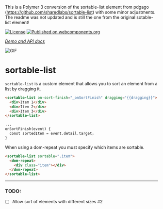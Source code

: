 This is a Polymer 3 conversion of the sortable-list element from pdgago (https://github.com/sharedlabs/sortable-list) with some minor adjustments. The readme was not updated and is still the one from the original sotable-list element!

[![License](https://img.shields.io/github/license/sharedlabs/sortable-list.svg?style=flat-square)](https://github.com/sharedlabs/sortable-list/blob/master/LICENSE.md)
[![Published on webcomponents.org](https://img.shields.io/badge/webcomponents.org-published-blue.svg?style=flat-square)](https://beta.webcomponents.org/element/sharedlabs/sortable-list)

_[Demo and API docs](https://www.webcomponents.org/element/sharedlabs/sortable-list)_

![GIF](https://zippy.gfycat.com/IncredibleBronzeKillerwhale.gif)

# sortable-list

`sortable-list` is a custom element that allows you to sort an element from a list by dragging it.

```html
<sortable-list on-sort-finish="_onSortFinish" dragging="{{dragging}}">
  <div>Item 1</div>
  <div>Item 2</div>
  <div>Item 3</div>
</sortable-list>

...
onSortFinish(event) {
  const sortedItem = event.detail.target;
}
```

When using a dom-repeat you must specify which items are sortable.
```html
<sortable-list sortable=".item">
  <dom-repeat>
    <div class="item"></div>
  </dom-repeat>
</sortable-list>
```

---

### TODO:

- [ ] Allow sort of elements with different sizes #2

